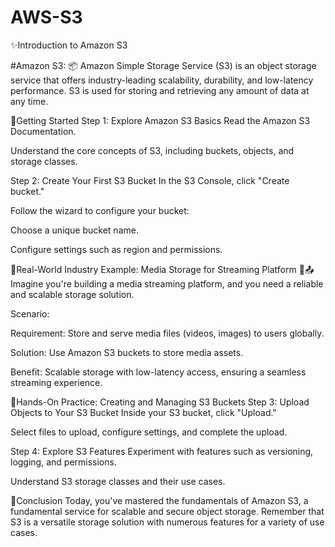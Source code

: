 # AWS-S3

✨️Introduction to Amazon S3

#Amazon S3: 
📦 Amazon Simple Storage Service (S3) is an object storage service that offers industry-leading scalability, durability, and low-latency performance. S3 is used for storing and retrieving any amount of data at any time.

🔸Getting Started
Step 1: Explore Amazon S3 Basics
Read the Amazon S3 Documentation.

Understand the core concepts of S3, including buckets, objects, and storage classes.

Step 2: Create Your First S3 Bucket
In the S3 Console, click "Create bucket."

Follow the wizard to configure your bucket:

Choose a unique bucket name.

Configure settings such as region and permissions.

🔸Real-World Industry Example: Media Storage for Streaming Platform 🎥📤
Imagine you're building a media streaming platform, and you need a reliable and scalable storage solution.

Scenario:

Requirement: Store and serve media files (videos, images) to users globally.

Solution: Use Amazon S3 buckets to store media assets.

Benefit: Scalable storage with low-latency access, ensuring a seamless streaming experience.

🔸Hands-On Practice: Creating and Managing S3 Buckets
Step 3: Upload Objects to Your S3 Bucket
Inside your S3 bucket, click "Upload."

Select files to upload, configure settings, and complete the upload.

Step 4: Explore S3 Features
Experiment with features such as versioning, logging, and permissions.

Understand S3 storage classes and their use cases.

🔸Conclusion
Today, you've mastered the fundamentals of Amazon S3, a fundamental service for scalable and secure object storage. Remember that S3 is a versatile storage solution with numerous features for a variety of use cases.
